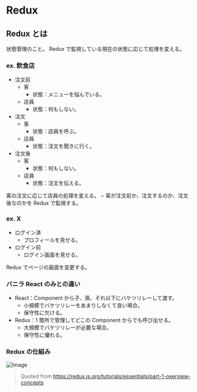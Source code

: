 # Redux

## Redux とは

状態管理のこと。
Redux で監視している現在の状態に応じて処理を変える。

### ex. 飲食店

- 注文前
  - 客
    - 状態：メニューを悩んでいる。
  - 店員
    - 状態：何もしない。
- 注文
  - 客
    - 状態：店員を呼ぶ。
  - 店員
    - 状態：注文を聞きに行く。
- 注文後
  - 客
    - 状態：何もしない。
  - 店員
    - 状態：注文を伝える。

客の注文に応じて店員の処理を変える。
− 客が注文前か、注文するのか、注文後なのかを Redux で監視する。

### ex. X

- ログイン済
  - プロフィールを見せる。
- ログイン前
  - ログイン画面を見せる。

Redux でページの画面を変更する。

### バニラ React のみとの違い

- React：Component から子、孫、それ以下にバケツリレーして渡す。
  - 小規模でバケツリレーをあまりしなくて良い場合。
  - 保守性に欠ける。
- Redux：1 箇所で管理してどこの Component からでも呼び出せる。
  - 大規模でバケツリレーが必要な場合。
  - 保守性に優れる。

### Redux の仕組み

![Image](https://user-images.githubusercontent.com/113032853/268547801-bdb29500-9a8c-426d-a887-a6c3376fc13a.gif)

> Quoted from <https://redux.js.org/tutorials/essentials/part-1-overview-concepts>
